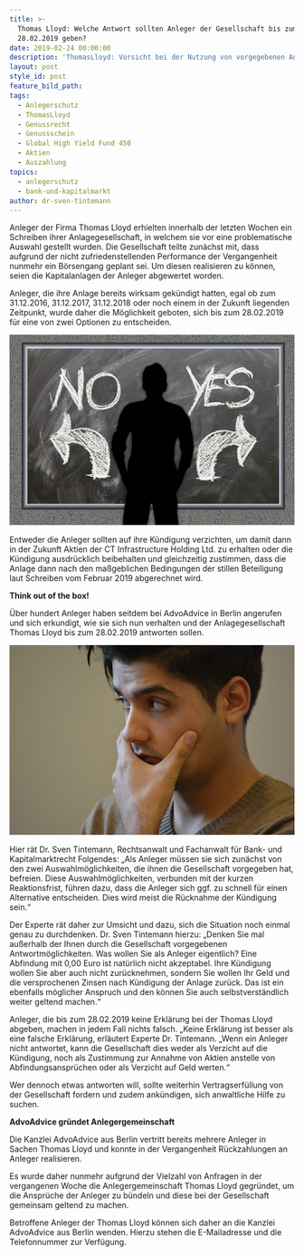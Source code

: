 ```yaml
---
title: >-
  Thomas Lloyd: Welche Antwort sollten Anleger der Gesellschaft bis zum
  28.02.2019 geben?
date: 2019-02-24 00:00:00
description: 'ThomasLloyd: Vorsicht bei der Nutzung von vorgegebenen Antworten'
layout: post
style_id: post
feature_bild_path:
tags:
  - Anlegerschutz
  - ThomasLloyd
  - Genussrecht
  - Genussschein
  - Global High Yield Fund 450
  - Aktien
  - Auszahlung
topics:
  - anlegerschutz
  - bank-und-kapitalmarkt
author: dr-sven-tintemann
---
```


Anleger der Firma Thomas Lloyd erhielten innerhalb der letzten Wochen ein Schreiben ihrer Anlagegesellschaft, in welchem sie vor eine problematische Auswahl gestellt wurden. Die Gesellschaft teilte zun&auml;chst mit, dass aufgrund der nicht zufriedenstellenden Performance der Vergangenheit nunmehr ein B&ouml;rsengang geplant sei. Um diesen realisieren zu k&ouml;nnen, seien die Kapitalanlagen der Anleger abgewertet worden.&nbsp;

Anleger, die ihre Anlage bereits wirksam gek&uuml;ndigt hatten, egal ob zum 31.12.2016, 31.12.2017, 31.12.2018 oder noch einem in der Zukunft liegenden Zeitpunkt, wurde daher die M&ouml;glichkeit geboten, sich bis zum 28.02.2019 f&uuml;r eine von zwei Optionen zu entscheiden.&nbsp;

![Ja oder Nein - Foto Pixabay](/uploads/board-2084774-640-1.jpg "Was sollen Anleger zum 28.02.2019 antworten?")

Entweder die Anleger sollten auf ihre K&uuml;ndigung verzichten, um damit dann in der Zukunft Aktien der CT Infrastructure Holding Ltd. zu erhalten oder die K&uuml;ndigung ausdr&uuml;cklich beibehalten und gleichzeitig zustimmen, dass die Anlage dann nach den ma&szlig;geblichen Bedingungen der stillen Beteiligung laut Schreiben vom Februar 2019 abgerechnet wird.&nbsp;

**Think out of the box!**

&Uuml;ber hundert Anleger haben seitdem bei AdvoAdvice in Berlin angerufen und sich erkundigt, wie sie sich nun verhalten und der Anlagegesellschaft Thomas Lloyd bis zum 28.02.2019 antworten sollen.&nbsp;

![Nachdenklich - Bild Pixabay](/uploads/man-1574124-640.jpg "Think out of the box")

Hier r&auml;t Dr. Sven Tintemann, Rechtsanwalt und Fachanwalt f&uuml;r Bank- und Kapitalmarktrecht Folgendes: „Als Anleger m&uuml;ssen sie sich zun&auml;chst von den zwei Auswahlm&ouml;glichkeiten, die ihnen die Gesellschaft vorgegeben hat, befreien. Diese Auswahlm&ouml;glichkeiten, verbunden mit der kurzen Reaktionsfrist, f&uuml;hren dazu, dass die Anleger sich ggf. zu schnell f&uuml;r einen Alternative entscheiden. Dies wird meist die R&uuml;cknahme der K&uuml;ndigung sein.“

Der Experte r&auml;t daher zur Umsicht und dazu, sich die Situation noch einmal genau zu durchdenken. Dr. Sven Tintemann hierzu: „Denken Sie mal au&szlig;erhalb der Ihnen durch die Gesellschaft vorgegebenen Antwortm&ouml;glichkeiten. Was wollen Sie als Anleger eigentlich? Eine Abfindung mit 0,00 Euro ist nat&uuml;rlich nicht akzeptabel. Ihre K&uuml;ndigung wollen Sie aber auch nicht zur&uuml;cknehmen, sondern Sie wollen Ihr Geld und die versprochenen Zinsen nach K&uuml;ndigung der Anlage zur&uuml;ck. Das ist ein ebenfalls m&ouml;glicher Anspruch und den k&ouml;nnen Sie auch selbstverst&auml;ndlich weiter geltend machen.“

Anleger, die bis zum 28.02.2019 keine Erkl&auml;rung bei der Thomas Lloyd abgeben, machen in jedem Fall nichts falsch. „Keine Erkl&auml;rung ist besser als eine falsche Erkl&auml;rung, erl&auml;utert Experte Dr. Tintemann. „Wenn ein Anleger nicht antwortet, kann die Gesellschaft dies weder als Verzicht auf die K&uuml;ndigung, noch als Zustimmung zur Annahme von Aktien anstelle von Abfindungsanspr&uuml;chen oder als Verzicht auf Geld werten.“

Wer dennoch etwas antworten will, sollte weiterhin Vertragserf&uuml;llung von der Gesellschaft fordern und zudem ank&uuml;ndigen, sich anwaltliche Hilfe zu suchen.&nbsp;

**AdvoAdvice gr&uuml;ndet Anlegergemeinschaft&nbsp;**

Die Kanzlei AdvoAdvice aus Berlin vertritt bereits mehrere Anleger in Sachen Thomas Lloyd und konnte in der Vergangenheit R&uuml;ckzahlungen an Anleger realisieren.&nbsp;

Es wurde daher nunmehr aufgrund der Vielzahl von Anfragen in der vergangenen Woche die Anlegergemeinschaft Thomas Lloyd gegr&uuml;ndet, um die Anspr&uuml;che der Anleger zu b&uuml;ndeln und diese bei der Gesellschaft gemeinsam geltend zu machen.&nbsp;

Betroffene Anleger der Thomas Lloyd k&ouml;nnen sich daher an die Kanzlei AdvoAdvice aus Berlin wenden. Hierzu stehen die E-Mailadresse und die Telefonnummer zur Verf&uuml;gung.